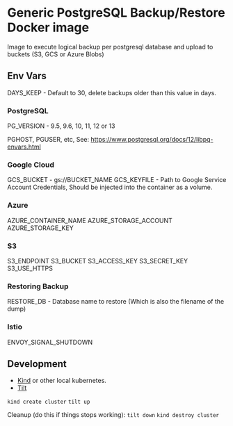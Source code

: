 # Generic PostgreSQL Backup/Restore Docker image
Image to execute logical backup per postgresql database and upload to buckets (S3, GCS or Azure Blobs)

## Env Vars
DAYS_KEEP - Default to 30, delete backups older than this value in days.

### PostgreSQL
PG_VERSION - 9.5, 9.6, 10, 11, 12 or 13

PGHOST, PGUSER, etc, See: https://www.postgresql.org/docs/12/libpq-envars.html


### Google Cloud
GCS_BUCKET - gs://BUCKET_NAME
GCS_KEYFILE - Path to Google Service Account Credentials, Should be injected into the container as a volume.



### Azure
AZURE_CONTAINER_NAME
AZURE_STORAGE_ACCOUNT
AZURE_STORAGE_KEY


### S3
S3_ENDPOINT
S3_BUCKET
S3_ACCESS_KEY
S3_SECRET_KEY
S3_USE_HTTPS

### Restoring Backup

RESTORE_DB - Database name to restore 
              (Which is also the filename of the dump)

### Istio
ENVOY_SIGNAL_SHUTDOWN




## Development

- [Kind](https://kind.sigs.k8s.io) or other local kubernetes.
- [Tilt](https://tilt.dev)

```kind create cluster```
```tilt up```

Cleanup (do this if things stops working):
```tilt down```
```kind destroy cluster```

